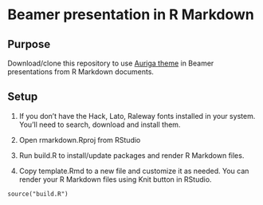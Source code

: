 Beamer presentation in R Markdown
================

## Purpose

Download/clone this repository to use [Auriga
theme](https://github.com/anishathalye/auriga) in Beamer presentations
from R Markdown documents.

## Setup

1.  If you don’t have the Hack, Lato, Raleway fonts installed in your
    system. You’ll need to search, download and install them.

2.  Open rmarkdown.Rproj from RStudio

3.  Run build.R to install/update packages and render R Markdown files.

4.  Copy template.Rmd to a new file and customize it as needed. You can
    render your R Markdown files using Knit button in RStudio.

<!-- end list -->

    source("build.R")
